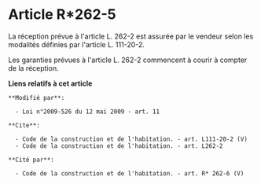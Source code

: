 # Article R*262-5

La réception prévue à l'article L. 262-2 est assurée par le vendeur selon les modalités définies par l'article L. 111-20-2. 

Les garanties prévues à l'article L. 262-2 commencent à courir à compter de la réception.

**Liens relatifs à cet article**

	**Modifié par**:

	  - Loi n°2009-526 du 12 mai 2009 - art. 11

	**Cite**:

	  - Code de la construction et de l'habitation. - art. L111-20-2 (V)
	  - Code de la construction et de l'habitation. - art. L262-2

	**Cité par**:

	  - Code de la construction et de l'habitation. - art. R* 262-6 (V)
